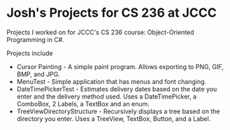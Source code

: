 Josh's Projects for CS 236 at JCCC
=================

Projects I worked on for JCCC's CS 236 course: Object-Oriented Programming in C#.

Projects include
- Cursor Painting - A simple paint program. Allows exporting to PNG, GIF, BMP, and JPG.
- MenuTest - Simple application that has menus and font changing.
- DateTimePickerTest - Estimates delivery dates based on the date you enter and the delivery method used. Uses a DateTimePicker, a ComboBox, 2 Labels, a TextBox and an enum.
- TreeViewDirectoryStructure - Recursively displays a tree based on the directory you enter. Uses a TreeView, TextBox, Button, and a Label.